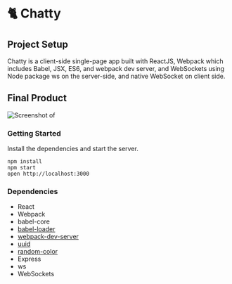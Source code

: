 # :cat2: Chatty

## Project Setup

Chatty is a client-side single-page app built with ReactJS, Webpack which includes Babel, JSX, ES6, and webpack dev server, and WebSockets using Node package ws on the server-side, and native WebSocket on client side.

## Final Product

![Screenshot of ](url)

### Getting Started

Install the dependencies and start the server.

```
npm install
npm start
open http://localhost:3000
```

### Dependencies

* React
* Webpack
* babel-core
* [babel-loader](https://github.com/babel/babel-loader)
* [webpack-dev-server](https://github.com/webpack/webpack-dev-server)
* [uuid](https://github.com/kelektiv/node-uuid)
* [random-color](https://github.com/mock-end/random-color)
* Express
* ws
* WebSockets
